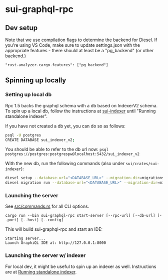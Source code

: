 # sui-graphql-rpc

## Dev setup
Note that we use compilation flags to determine the backend for Diesel. If you're using VS Code, make sure to update settings.json with the appropriate features - there should at least be a "pg_backend" (or other backend.)
```
"rust-analyzer.cargo.features": ["pg_backend"]
```


## Spinning up locally

### Setting up local db

Rpc 1.5 backs the graphql schema with a db based on IndexerV2 schema. To spin up a local db, follow the instructions at [sui-indexer](../sui-indexer/README.md) until "Running standalone indexer".

If you have not created a db yet, you can do so as follows:
```sh
psql -U postgres
CREATE DATABASE sui_indexer_v2;
```

You should be able to refer to the db url now:
`psql postgres://postgres:postgrespw@localhost:5432/sui_indexer_v2`

With the new db, run the following commands (also under `sui/crates/sui-indexer`):

```sh
diesel setup --database-url="<DATABASE_URL>" --migration-dir=migrations_v2
diesel migration run --database-url="<DATABASE_URL>" --migration-dir=migrations_v2
```

### Launching the server
See [src/commands.rs](src/commands.rs) for all CLI options.

```
cargo run --bin sui-graphql-rpc start-server [--rpc-url] [--db-url] [--port] [--host] [--config]
```

This will build sui-graphql-rpc and start an IDE:

```
Starting server...
Launch GraphiQL IDE at: http://127.0.0.1:8000
```

### Launching the server w/ indexer
For local dev, it might be useful to spin up an indexer as well. Instructions are at [Running standalone indexer](../sui-indexer/README.md#running-standalone-indexer).
